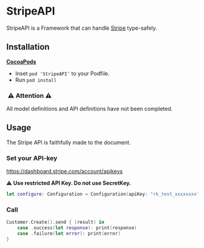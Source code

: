 # StripeAPI

StripeAPI is a Framework that can handle [Stripe](https://stripe.com/docs/api) type-safely.

## Installation

__[CocoaPods](https://github.com/cocoapods/cocoapods)__

- Inset `pod 'StripeAPI'` to your Podfile.
- Run `pod install`

###  ⚠️ Attention ⚠️
All model definitions and API definitions have not been completed.

## Usage
The Stripe API is faithfully made to the document.

### Set your API-key

https://dashboard.stripe.com/account/apikeys

⚠️ **Use restricted API Key. Do not use SecretKey.**

``` swift
let configure: Configuration = Configuration(apiKey: "rk_test_xxxxxxxx")
```

### Call
``` swift
Customer.Create().send { (result) in
    case .success(let response): print(response)
    case .failure(let error): print(error)
}
``` 
